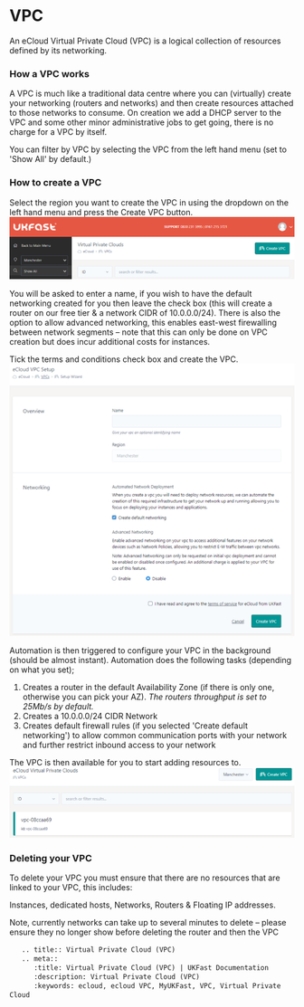 # VPC
An eCloud Virtual Private Cloud (VPC) is a logical collection of resources defined by its networking.

### How a VPC works
A VPC is much like a traditional data centre where you can (virtually) create your networking (routers and networks) and then create resources attached to those networks to consume. On creation we add a DHCP server to the VPC and some other minor administrative jobs to get going, there is no charge for a VPC by itself.

You can filter by VPC by selecting the VPC from the left hand menu (set to 'Show All' by default.)

### How to create a VPC

Select the region you want to create the VPC in using the dropdown on the left hand menu and press the Create VPC button.
![VPC Listview](files/vpc-listview.PNG)

You will be asked to enter a name, if you wish to have the default networking created for you then leave the check box (this will create a router on our free tier & a network CIDR of 10.0.0.0/24). There is also the option to allow advanced networking, this enables east-west firewalling between network segments – note that this can only be done on VPC creation but does incur additional costs for instances.

Tick the terms and conditions check box and create the VPC.
![VPC Listview](files/vpc-listview-setup.PNG)


Automation is then triggered to configure your VPC in the background (should be almost instant). Automation does the following tasks (depending on what you set);

1.	Creates a router in the default Availability Zone (if there is only one, otherwise you can pick your AZ). *The routers throughput is set to 25Mb/s by default.*
2.	Creates a 10.0.0.0/24 CIDR Network
3.	Creates default firewall rules (if you selected 'Create default networking') to allow common communication ports with your network and further restrict inbound access to your network

The VPC is then available for you to start adding resources to.
![VPC Listview with card](files/vpc-listview-card-example.PNG)


### Deleting your VPC

To delete your VPC you must ensure that there are no resources that are linked to your VPC, this includes:

Instances, dedicated hosts, Networks, Routers & Floating IP addresses.

Note, currently networks can take up to several minutes to delete – please ensure they no longer show before deleting the router and then the VPC



```eval_rst
   .. title:: Virtual Private Cloud (VPC)
   .. meta::
      :title: Virtual Private Cloud (VPC) | UKFast Documentation
      :description: Virtual Private Cloud (VPC)
      :keywords: ecloud, ecloud VPC, MyUKFast, VPC, Virtual Private Cloud
```